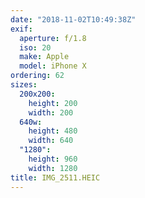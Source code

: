 ```yaml
---
date: "2018-11-02T10:49:38Z"
exif:
  aperture: f/1.8
  iso: 20
  make: Apple
  model: iPhone X
ordering: 62
sizes:
  200x200:
    height: 200
    width: 200
  640w:
    height: 480
    width: 640
  "1280":
    height: 960
    width: 1280
title: IMG_2511.HEIC
---
```

